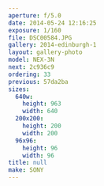 ```yaml
---
aperture: f/5.0
date: 2014-05-24 12:16:25
exposure: 1/160
file: DSC00584.JPG
gallery: 2014-edinburgh-1
layout: gallery-photo
model: NEX-3N
next: 2c936c9
ordering: 33
previous: 57da2ba
sizes:
  640w:
    height: 963
    width: 640
  200x200:
    height: 200
    width: 200
  96x96:
    height: 96
    width: 96
title: null
make: SONY
---
```

